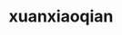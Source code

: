 ---
layout: home
title: xuanxiaoqian

head:
  - - meta
    - property: og:description
      content: 轩小浅个人官网
  - - meta
    - name: keywords
      content: 轩小浅

hero:
  name: xuanxiaoqian
  text: 轩小浅
  tagline: 有伞不会怕雨，没伞怨天尤人
  image:
    src: /xuanxiaoqian.webp
    alt: xuanxiaoqian.webp
---